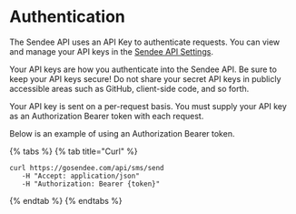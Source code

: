 # Authentication

The Sendee API uses an API Key to authenticate requests. You can view and manage your API keys in the [Sendee API Settings](https://gosendee.com/settings/api/keys).

Your API keys are how you authenticate into the Sendee API.  Be sure to keep your API keys secure!  Do not share your secret API keys in publicly accessible areas such as GitHub, client-side code, and so forth.

Your API key is sent on a per-request basis. You must supply your API key as an Authorization Bearer token with each request.

Below is an example of using an Authorization Bearer token.

{% tabs %}
{% tab title="Curl" %}
```
curl https://gosendee.com/api/sms/send
   -H "Accept: application/json"
   -H "Authorization: Bearer {token}"
```
{% endtab %}
{% endtabs %}
